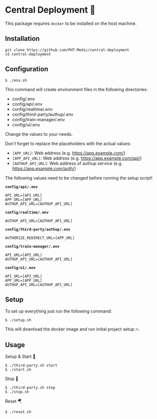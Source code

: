 # Central Deployment 🚀
This package requires `docker` to be installed on the host machine.

## Installation
```shell
git clone https://github.com/PHT-Medic/central-deployment
cd central-deployment
```

## Configuration

```shell
$ ./env.sh
```

This command will create environment files in the following directories:
- config/.env
- config/api/.env
- config/realtime/.env
- config/third-party/authup/.env
- config/train-manager/.env
- config/ui/.env

Change the values to your needs.

Don't forget to replace the placeholders with the actual values:
- `[APP_URL]`: Web address (e.g. https://app.example.com/)
- `[APP_API_URL]`: Web address (e.g. https://app.example.com/api/)
- `[AUTHUP_API_URL]`: Web address of authup service (e.g. https://app.example.com/auth/)

The following values need to be changed before running the setup script!

**`config/api/.env`**
```dotenv
API_URL=[API_URL]
APP_URL=[APP_URL]
AUTHUP_API_URL=[AUTHUP_API_URL]
```

**`config/realtime/.env`**
```dotenv
AUTHUP_API_URL=[AUTHUP_API_URL]
```

**`config/third-party/authup/.env`**
```dotenv
AUTHORIZE_REDIRECT_URL=[APP_URL]
```

**`config/train-manager/.env`**
```dotenv
API_URL=[API_URL]
AUTHUP_API_URL=[AUTHUP_API_URL]
```

**`config/ui/.env`**
```dotenv
API_URL=[API_URL]
APP_URL=[APP_URL]
AUTHUP_API_URL=[AUTHUP_API_URL]
```

## Setup
To set up everything just run the following command:
```
$ ./setup.sh
```
This will download the docker image and run initial project setup 🔥.

## Usage
Setup & Start 🛫
```
$ ./third-party.sh start
$ ./start.sh
```
Stop 🛬
```
$ ./third-party.sh stop
$ ./stop.sh
```

Reset 🪂
```
$ ./reset.sh
```
